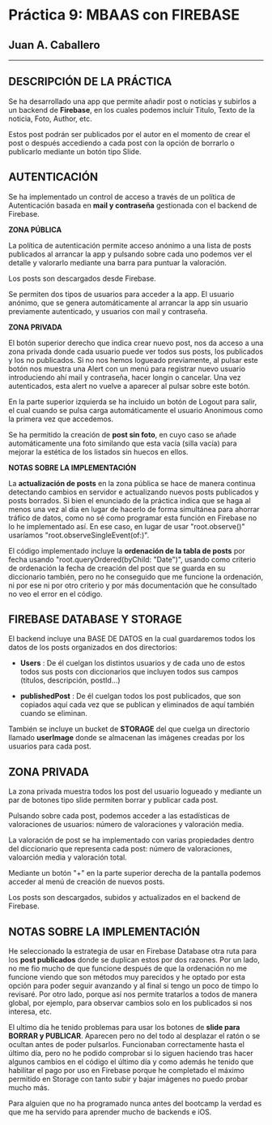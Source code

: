 # Práctica 9: MBAAS con FIREBASE
## Juan A. Caballero
---------------------------------------------




DESCRIPCIÓN DE LA PRÁCTICA
---------------------------------------------
Se ha desarrollado una app que permite añadir post o noticias y subirlos a un backend de **Firebase**, en los cuales podemos incluir Titulo, Texto de la noticia, Foto, Author, etc.

Estos post podrán ser publicados por el autor en el momento de crear el post o después accediendo a cada post con la opción de borrarlo o publicarlo mediante un botón tipo Slide.


AUTENTICACIÓN
---------------------------------------------
Se ha implementado un control de acceso a través de un política de Autenticación basada en **mail y contraseña** gestionada con el backend de Firebase. 

**ZONA PÚBLICA**

La política de autenticación permite acceso anónimo a una lista de posts publicados al arrancar la app y pulsando sobre cada uno podemos ver el detalle y valorarlo mediante una barra para puntuar la valoración.

Los posts son descargados desde Firebase. 

Se permiten dos tipos de usuarios para acceder a la app. El usuario anónimo, que se genera automáticamente al arrancar la app sin usuario previamente autenticado, y usuarios con mail y contraseña.  

**ZONA PRIVADA**

El botón superior derecho que indica crear nuevo post, nos da acceso a una zona privada donde cada usuario puede ver todos sus posts, los publicados y los no publicados. Si no nos hemos logueado previamente, al pulsar este botón nos muestra una Alert con un menú para registrar nuevo usuario introduciendo ahí mail y contraseña, hacer longin o cancelar. Una vez autenticados, esta alert no vuelve a aparecer al pulsar sobre este botón. 

En la parte superior izquierda se ha incluido un botón de Logout para salir, el cual cuando se pulsa carga automáticamente el usuario Anonimous como la primera vez que accedemos. 

Se ha permitido la creación de **post sin foto**, en cuyo caso se añade automáticamente una foto similando que esta vacía (silla vacía) para mejorar la estética de los listados sin huecos en ellos.

**NOTAS SOBRE LA IMPLEMENTACIÓN**

La **actualización de posts** en la zona pública se hace de manera continua detectando cambios en servidor e actualizando nuevos posts publicados y posts borrados. Si bien el enunciado de la práctica indica que se haga al menos una vez al día en lugar de hacerlo de forma simultánea para ahorrar tráfico de datos, como no sé como programar esta función en Firebase no lo he implementado así. En ese caso, en lugar de usar "root.observe()" usaríamos "root.observeSingleEvent(of:)". 

El código implementado incluye la **ordenación de la tabla de posts** por fecha usando "root.queryOrdered(byChild: "Date")", usando como criterio de ordenación la fecha de creación del post que se guarda en su diccionario también, pero no he conseguido que me funcione la ordenación, ni por ese ni por otro criterio y por más documentación que he consultado no veo el error en el código. 



FIREBASE DATABASE Y STORAGE
---------------------------------------------

El backend incluye una BASE DE DATOS en la cual guardaremos todos los datos de los posts organizados en dos directorios: 
	
- **Users** : De él cuelgan los distintos usuarios y de cada uno de estos todos sus posts con diccionarios que incluyen todos sus campos (titulos, descripción, postId...)
	
- **publishedPost** : De él cuelgan todos los post publicados, que son copiados aquí cada vez que se publican y eliminados de aquí también cuando se eliminan.


También se incluye un bucket de **STORAGE** del que cuelga un directorio llamado **userImage** donde se almacenan las imágenes creadas por los usuarios para cada post.


ZONA PRIVADA
---------------------------------------------
La zona privada muestra todos los post del usuario logueado y mediante un par de botones tipo slide permiten borrar y publicar cada post. 

Pulsando sobre cada post, podemos acceder a las estadísticas de valoraciones de usuarios: número de valoraciones y valoración media. 

La valoración de post se ha implementado con varias propiedades dentro del diccionario que representa cada post: número de valoraciones, valoarción media y valoración total. 

Mediante un botón "+" en la parte superior derecha de la pantalla podemos acceder al menú de creación de nuevos posts. 

Los posts son descargados, subidos y actualizados en el backend de Firebase.


NOTAS SOBRE LA IMPLEMENTACIÓN
---------------------------------------------

He seleccionado la estrategia de usar en Firebase Database otra ruta para los **post publicados** donde se duplican estos por dos razones. Por un lado, no me fio mucho de que funcione después de que la ordenación no me funcione viendo que son métodos muy parecidos y he optado por esta opción para poder seguir avanzando y al final si tengo un poco de timpo lo revisaré. Por otro lado, porque así nos permite tratarlos a todos de manera global, por ejemplo, para observar cambios solo en los publicados si nos interesa, etc.  

El ultimo día he tenido problemas para usar los botones de **slide para BORRAR y PUBLICAR**. Aparecen pero no del todo al desplazar el ratón o se ocultan antes de poder pulsarlos. Funcionaban correctamente hasta el último día, pero no he podido comprobar si lo siguen haciendo tras hacer algunos cambios en el código el último día y como además he tenido que habilitar el pago por uso en Firebase porque he completado el máximo permitido en Storage con tanto subir y bajar imágenes no puedo probar mucho más. 

Para alguien que no ha programado nunca antes del bootcamp la verdad es que me ha servido para aprender mucho de backends e iOS.
 








  



